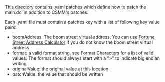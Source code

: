 This directory contains .yaml patches which define how to patch the main.dol in addition to CSMM's patches.

Each .yaml file must contain a patches key with a list of following key value pairs:

- boomAddress: The boom street virtual address. You can use [Fortune Street Address Calculator](fortunestreetmodding.github.io/calculator) if you do not know the boom street virtual address
- format: a valid format string, see [Format Characters](https://docs.python.org/3/library/struct.html#format-characters) for a list of valid values. The format should always start with a ">" to indicate big endian writing
- originalValue: the original value at this location
- patchValue: the value that should be written